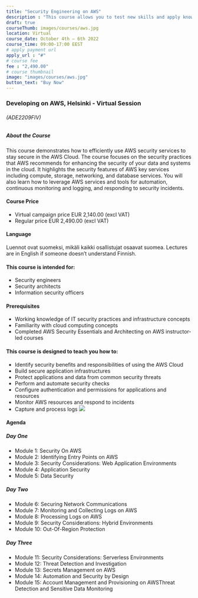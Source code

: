 ```yaml
---
title: "Security Engineering on AWS"
description : "This course allows you to test new skills and apply knowledge to your working environment through a variety of practical exercises. This course will be delivered through a mix of instructor-led training (ILT) and hands-on labs."
draft: true
courseThumb: images/courses/aws.jpg
location: Virtual
course_date: October 4th – 6th 2022
course_time: 09:00-17:00 EEST
# apply payment url
apply_url : "#"
# course fee
fee : "2,490.00"
# course thumbnail
image: "images/courses/aws.jpg"
button_text: "Buy Now"
---
```


### Developing on AWS, Helsinki - Virtual Session

###### (ADE2209FIV)

##### About the Course

This course demonstrates how to efficiently use AWS security services to stay secure in the AWS Cloud. The course focuses on the security practices that AWS recommends for enhancing the security of your data and systems in the cloud. It highlights the security features of AWS key services including compute, storage, networking, and database services. You will also learn how to leverage AWS services and tools for automation, continuous monitoring and logging, and responding to security incidents.

#### Course Price 

* Virtual campaign price EUR 2,140.00 (excl VAT)
* Regular price EUR 2,490.00 (excl VAT)

#### Language

Luennot ovat suomeksi, mikäli kaikki osallistujat osaavat suomea. Lectures are in English if someone doesn’t understand Finnish.

#### This course is intended for:

* Security engineers
* Security architects
* Information security officers

#### Prerequisites

* Working knowledge of IT security practices and infrastructure concepts
* Familiarity with cloud computing concepts
* Completed AWS Security Essentials and Architecting on AWS instructor-led courses

#### This course is designed to teach you how to:

* Identify security benefits and responsibilities of using the AWS Cloud
* Build secure application infrastructures
* Protect applications and data from common security threats
* Perform and automate security checks
* Configure authentication and permissions for applications and resources
* Monitor AWS resources and respond to incidents
* Capture and process logs
![](https://nordcloud.com/wp-content/uploads/2020/03/nordcloud_web_square-188.jpg#floatright)

#### Agenda

##### Day One

* Module 1: Security On AWS
* Module 2: Identifying Entry Points on AWS
* Module 3: Security Considerations: Web Application Environments
* Module 4: Application Security
* Module 5: Data Security

##### Day Two

* Module 6: Securing Network Communications
* Module 7: Monitoring and Collecting Logs on AWS
* Module 8: Processing Logs on AWS
* Module 9: Security Considerations: Hybrid Environments
* Module 10: Out-Of-Region Protection

##### Day Three

* Module 11: Security Considerations: Serverless Environments
* Module 12: Threat Detection and Investigation
* Module 13: Secrets Management on AWS
* Module 14: Automation and Security by Design
* Module 15: Account Management and Provisioning on AWSThreat Detection and Sensitive Data Monitoring